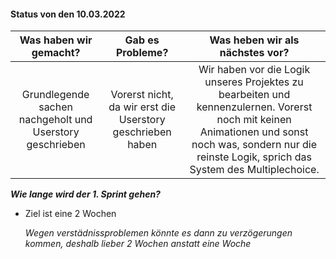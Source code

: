 #### Status von den 10.03.2022

| Was haben wir gemacht? | Gab es Probleme?| Was heben wir als nächstes vor? |
| :--------------------: | :-------------: | :-----------------------------: |
| Grundlegende sachen nachgeholt und Userstory geschrieben    | Vorerst nicht, da wir erst die Userstory geschrieben haben    | Wir haben vor die Logik unseres Projektes zu bearbeiten und kennenzulernen. Vorerst noch mit keinen Animationen und sonst noch was, sondern nur die reinste Logik, sprich das System des Multiplechoice.|

***Wie lange wird der 1. Sprint gehen?***
- Ziel ist eine 2 Wochen
  
  *Wegen verstädnissproblemen könnte es dann zu verzögerungen kommen, deshalb lieber 2 Wochen anstatt eine Woche*



